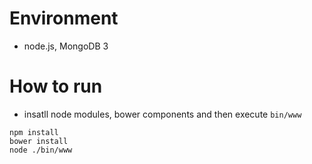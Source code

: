 # Environment
- node.js, MongoDB 3

# How to run
- insatll node modules, bower components and then execute `bin/www`

```
npm install
bower install
node ./bin/www
```

